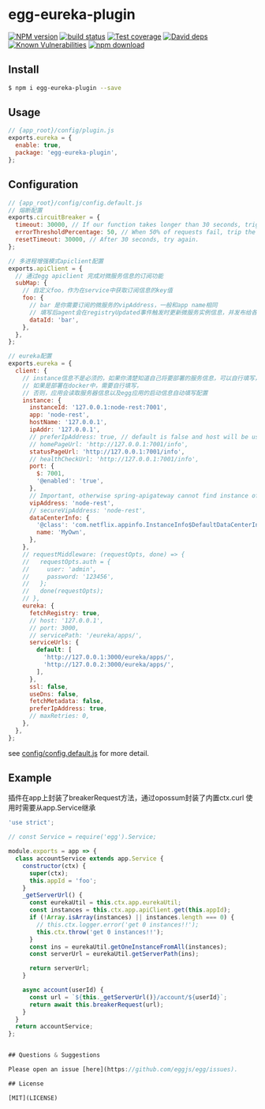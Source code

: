 # egg-eureka-plugin

[![NPM version][npm-image]][npm-url]
[![build status][travis-image]][travis-url]
[![Test coverage][codecov-image]][codecov-url]
[![David deps][david-image]][david-url]
[![Known Vulnerabilities][snyk-image]][snyk-url]
[![npm download][download-image]][download-url]

[npm-image]: https://img.shields.io/npm/v/egg-eureka-plugin.svg?style=flat-square
[npm-url]: https://npmjs.org/package/egg-eureka-plugin
[travis-image]: https://img.shields.io/travis/eggjs/egg-eureka-plugin.svg?style=flat-square
[travis-url]: https://travis-ci.org/eggjs/egg-eureka-plugin
[codecov-image]: https://img.shields.io/codecov/c/github/eggjs/egg-eureka-plugin.svg?style=flat-square
[codecov-url]: https://codecov.io/github/eggjs/egg-eureka-plugin?branch=master
[david-image]: https://img.shields.io/david/eggjs/egg-eureka-plugin.svg?style=flat-square
[david-url]: https://david-dm.org/eggjs/egg-eureka-plugin
[snyk-image]: https://snyk.io/test/npm/egg-eureka-plugin/badge.svg?style=flat-square
[snyk-url]: https://snyk.io/test/npm/egg-eureka-plugin
[download-image]: https://img.shields.io/npm/dm/egg-eureka-plugin.svg?style=flat-square
[download-url]: https://npmjs.org/package/egg-eureka-plugin

<!--
Description here.
-->

## Install

```bash
$ npm i egg-eureka-plugin --save
```

## Usage

```js
// {app_root}/config/plugin.js
exports.eureka = {
  enable: true,
  package: 'egg-eureka-plugin',
};
```

## Configuration

```js
// {app_root}/config/config.default.js
// 熔断配置
exports.circuitBreaker = {
  timeout: 30000, // If our function takes longer than 30 seconds, trigger a failure
  errorThresholdPercentage: 50, // When 50% of requests fail, trip the breaker
  resetTimeout: 30000, // After 30 seconds, try again.
};

// 多进程增强模式apiclient配置
exports.apiClient = {
  // 通过egg apiclient 完成对微服务信息的订阅功能
  subMap: {
    // 自定义foo，作为在service中获取订阅信息的key值
    foo: {
      // bar 是你需要订阅的微服务的vipAddress，一般和app name相同
      // 填写后agent会在registryUpdated事件触发时更新微服务实例信息，并发布给各个follwer
      dataId: 'bar',
    },
  },
};

// eureka配置
exports.eureka = {
  client: {
    // instance信息不是必须的，如果你清楚知道自己将要部署的服务信息，可以自行填写，
    // 如果是部署在docker中，需要自行填写，
    // 否则，应用会读取服务器信息以及egg应用的启动信息自动填写配置
    instance: {
      instanceId: '127.0.0.1:node-rest:7001',
      app: 'node-rest',
      hostName: '127.0.0.1',
      ipAddr: '127.0.0.1',
      // preferIpAddress: true, // default is false and host will be used.
      // homePageUrl: 'http://127.0.0.1:7001/info',
      statusPageUrl: 'http://127.0.0.1:7001/info',
      // healthCheckUrl: 'http://127.0.0.1:7001/info',
      port: {
        $: 7001,
        '@enabled': 'true',
      },
      // Important, otherwise spring-apigateway cannot find instance of node-rest
      vipAddress: 'node-rest',
      // secureVipAddress: 'node-rest',
      dataCenterInfo: {
        '@class': 'com.netflix.appinfo.InstanceInfo$DefaultDataCenterInfo',
        name: 'MyOwn',
      },
    },
    // requestMiddleware: (requestOpts, done) => {
    //   requestOpts.auth = {
    //     user: 'admin',
    //     password: '123456',
    //   };
    //   done(requestOpts);
    // },
    eureka: {
      fetchRegistry: true,
      // host: '127.0.0.1',
      // port: 3000,
      // servicePath: '/eureka/apps/',
      serviceUrls: {
        default: [
          'http://127.0.0.1:3000/eureka/apps/',
          'http://127.0.0.2:3000/eureka/apps/',
        ],
      },
      ssl: false,
      useDns: false,
      fetchMetadata: false,
      preferIpAddress: true,
      // maxRetries: 0,
    },
  },
};
```

see [config/config.default.js](config/config.default.js) for more detail.

## Example

插件在app上封装了breakerRequest方法，通过opossum封装了内置ctx.curl
使用时需要从app.Service继承

```js
'use strict';

// const Service = require('egg').Service;

module.exports = app => {
  class accountService extends app.Service {
    constructor(ctx) {
      super(ctx);
      this.appId = 'foo';
    }
    _getServerUrl() {
      const eurekaUtil = this.ctx.app.eurekaUtil;
      const instances = this.ctx.app.apiClient.get(this.appId);
      if (!Array.isArray(instances) || instances.length === 0) {
        // this.ctx.logger.error('get 0 instances!!');
        this.ctx.throw('get 0 instances!!');
      }
      const ins = eurekaUtil.getOneInstanceFromAll(instances);
      const serverUrl = eurekaUtil.getServerPath(ins);

      return serverUrl;
    }

    async account(userId) {
      const url = `${this._getServerUrl()}/account/${userId}`;
      return await this.breakerRequest(url);
    }
  }
  return accountService;
};


## Questions & Suggestions

Please open an issue [here](https://github.com/eggjs/egg/issues).

## License

[MIT](LICENSE)
